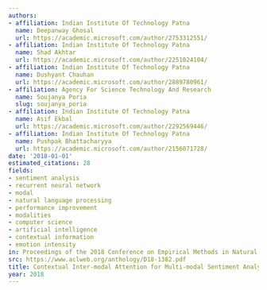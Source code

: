 ```yaml
---
authors:
- affiliation: Indian Institute Of Technology Patna
  name: Deepanway Ghosal
  url: https://academic.microsoft.com/author/2753312551/
- affiliation: Indian Institute Of Technology Patna
  name: Shad Akhtar
  url: https://academic.microsoft.com/author/2251024104/
- affiliation: Indian Institute Of Technology Patna
  name: Dushyant Chauhan
  url: https://academic.microsoft.com/author/2889780961/
- affiliation: Agency For Science Technology And Research
  name: Soujanya Poria
  slug: soujanya_poria
- affiliation: Indian Institute Of Technology Patna
  name: Asif Ekbal
  url: https://academic.microsoft.com/author/2292569446/
- affiliation: Indian Institute Of Technology Patna
  name: Pushpak Bhattacharyya
  url: https://academic.microsoft.com/author/2156071728/
date: '2018-01-01'
estimated_citations: 28
fields:
- sentiment analysis
- recurrent neural network
- modal
- natural language processing
- performance improvement
- modalities
- computer science
- artificial intelligence
- contextual information
- emotion intensity
in: Proceedings of the 2018 Conference on Empirical Methods in Natural Language Processing
src: https://www.aclweb.org/anthology/D18-1382.pdf
title: Contextual Inter-modal Attention for Multi-modal Sentiment Analysis
year: 2018
---
```

